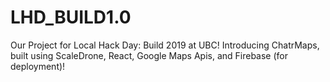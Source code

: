 # LHD_BUILD1.0 

Our Project for Local Hack Day: Build 2019 at UBC! Introducing ChatrMaps, built using ScaleDrone, React, Google Maps Apis, and Firebase (for deployment)!
